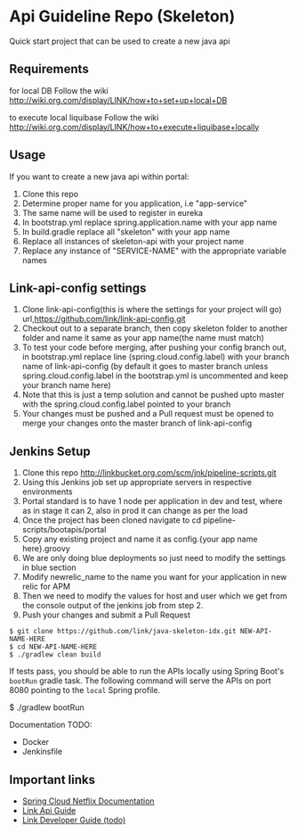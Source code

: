 # Api Guideline Repo (Skeleton)

Quick start project that can be used to create a new java api 


## Requirements

for local DB
Follow the wiki
http://wiki.org.com/display/LINK/how+to+set+up+local+DB

to execute local liquibase
Follow the wiki
http://wiki.org.com/display/LINK/how+to+execute+liquibase+locally

## Usage

If you want to create a new java api within portal:
1. Clone this repo
2. Determine proper name for you application, i.e  "app-service"
3. The same name will be used to register in eureka
4. In bootstrap.yml replace spring.application.name with your app name
5. In build.gradle replace all "skeleton" with your app name
6. Replace all instances of skeleton-api with your project name
7. Replace any instance of "SERVICE-NAME" with the appropriate variable names

## Link-api-config settings
1. Clone link-api-config(this is where the settings for your project will go) url,https://github.com/link/link-api-config.git
2. Checkout out to a separate branch, then copy skeleton folder to another folder and name it same as your app name(the name must match)
3. To test your code before merging, after pushing your config branch out, in bootstrap.yml replace line (spring.cloud.config.label) with your branch name of link-api-config
    (by default it goes to master branch unless spring.cloud.config.label in the bootstrap.yml is uncommented and keep your branch name here)
4. Note that this is just a temp solution and cannot be pushed upto master with the spring.cloud.config.label pointed to your branch
5. Your changes must be pushed and a Pull request must be opened to merge your changes onto the master branch of link-api-config



## Jenkins Setup
1. Clone this repo http://linkbucket.org.com/scm/jnk/pipeline-scripts.git
2. Using this Jenkins job set up appropriate servers in respective environments
4. Portal standard is to have 1 node per application in dev and test, where as in stage it can 2, also in prod it can change as per the load
5. Once the project has been cloned navigate to  cd pipeline-scripts/bootapis/portal
6. Copy any existing project and name it as config.{your app name here}.groovy
7. We are only doing blue deployments so just need to modify the settings in blue section
8. Modify newrelic_name to the name you want for your application in new relic for APM
9. Then we need to modify the values for host and user which we get from the console output of the jenkins job from step 2.
10. Push your changes and submit a Pull Request

```
$ git clone https://github.com/link/java-skeleton-idx.git NEW-API-NAME-HERE
$ cd NEW-API-NAME-HERE
$ ./gradlew clean build
```
If tests pass, you should be able to run the APIs locally using Spring Boot's `bootRun` gradle task.
The following command will serve the APIs on port 8080 pointing to the `local` Spring profile.

$ ./gradlew bootRun

Documentation TODO:

*   Docker
*   Jenkinsfile 

## Important links

*   [Spring Cloud Netflix Documentation][1]
*   [Link Api Guide][2]
*   [Link Developer Guide (todo)][2]

[1]: http://cloud.spring.io/spring-cloud-netflix/spring-cloud-netflix.html
[2]: http://wiki.org.com/display/LINK/API+Guide
